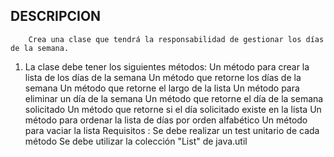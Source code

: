 ## DESCRIPCION

        Crea una clase que tendrá la responsabilidad de gestionar los días de la semana.

1. La clase debe tener los siguientes métodos:
Un método para crear la lista de los días de la semana
Un método que retorne los días de la semana
Un método que retorne el largo de la lista
Un método para eliminar un día de la semana
Un método que retorne el día de la semana solicitado
Un método que retorne si el día solicitado existe en la lista
Un método para ordenar la lista de días por orden alfabético
Un método para vaciar la lista
Requisitos :
Se debe realizar un test unitario de cada método
Se debe utilizar la colección "List" de java.util